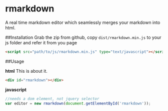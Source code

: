 rmarkdown
=========

A real time markdown editor which seamlessly merges your markdown into html.

##Installation
Grab the zip from github, copy `dist/rmarkdown.min.js` to your js folder and refer it from you page

```html
<script src="path/to/js/rmarkdown.min.js" type="text/javascript"></script>
``` 

##Usage

**html**
This is about it.

```html
<div id="rmarkdown"></div>
```

**javascript**

```js
//needs a dom element, not jquery selector
var editor = new rmarkdown(document.getElementById('rmarkdown'));
```